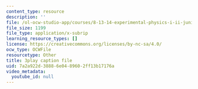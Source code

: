 ```yaml
---
content_type: resource
description: ''
file: /ol-ocw-studio-app/courses/8-13-14-experimental-physics-i-ii-junior-lab-fall-2016-spring-2017/7a2a922d38886e0489602ff13b17176a_GA5UVgowUKc.srt
file_size: 1199
file_type: application/x-subrip
learning_resource_types: []
license: https://creativecommons.org/licenses/by-nc-sa/4.0/
ocw_type: OCWFile
resourcetype: Other
title: 3play caption file
uid: 7a2a922d-3888-6e04-8960-2ff13b17176a
video_metadata:
  youtube_id: null
---
```

